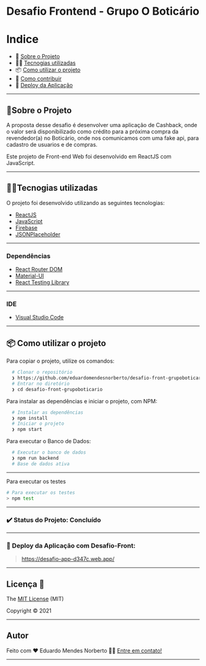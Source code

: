 # Desafio Frontend - Grupo O Boticário 

# Indice

- :rocket: [Sobre o Projeto](##rocket-sobre-o-projeto)
- 👨‍💻️ [Tecnogias utilizadas](##%EF%B8%8F-tecnogias-utilizadas)
- 📦️ [Como utilizar o projeto](##%EF%B8%8F-como-utilizar-o-projeto)
- 🤔️ [Como contribuir](#%EF%B8%8F-como-contribuir)
- :dash: [Deploy da Aplicação](###dash-Deploy-da-Aplicação)

---

## :rocket:Sobre o Projeto

A proposta desse desafio é desenvolver uma aplicação de Cashback, onde o valor será disponibilizado como crédito para a próxima compra da revendedor(a) no Boticário, onde nos comunicamos com uma fake api, para cadastro de usuarios e de compras.

Este projeto de Front-end Web foi desenvolvido em ReactJS com JavaScript.


---
## 👨‍💻️Tecnogias utilizadas

O projeto foi desenvolvido utilizando as seguintes tecnologias:

- [ReactJS](https://reactjs.org/)
- [JavaScript](https://www.javascript.com/)
- [Firebase](https://firebase.google.com/)
- [JSONPlaceholder](https://jsonplaceholder.typicode.com/)
---
### Dependências


- [React Router DOM](https://github.com/ReactTraining/react-router#readme)
- [Material-UI](https://material-ui.com/)
- [React Testing Library](https://testing-library.com/docs/react-testing-library/intro/)
---

### IDE

- [Visual Studio Code](https://code.visualstudio.com/)

---

## 📦️ Como utilizar o projeto

Para copiar o projeto, utilize os comandos:

```bash
  # Clonar o repositório
  ❯ https://github.com/eduardomendesnorberto/desafio-front-grupoboticario
  # Entrar no diretório
  ❯ cd desafio-front-grupoboticario
```

Para instalar as dependências e iniciar o projeto, com NPM:

```bash
  # Instalar as dependências
  ❯ npm install
  # Iniciar o projeto
  ❯ npm start
```

Para executar o Banco de Dados:

```bash
  # Executar o banco de dados
  ❯ npm run backend
  # Base de dados ativa
```
---
Para executar os testes
```bash
# Para executar os testes 
> npm test
```
---

### :heavy_check_mark: Status do Projeto: Concluído 
---

### :dash: Deploy da Aplicação com Desafio-Front: 

> https://desafio-app-d347c.web.app/
---
## Licença :floppy_disk:

The [MIT License]() (MIT)

Copyright :copyright: 2021

---
## Autor

Feito com ❤️ Eduardo Mendes Norberto 👋🏽 <a href="mailto:eduardomendesnorberto@outlook.com">Entre em contato!</a>

---


